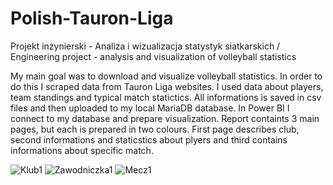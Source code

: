 # Polish-Tauron-Liga
Projekt inżynierski - Analiza i wizualizacja statystyk siatkarskich / Engineering project - analysis and visualization of volleyball statistics

My main goal was to download and visualize volleyball statistics. In order to do this I scraped data from Tauron Liga websites. I used data about players, team standings and typical match statictics. All informations is saved in csv files and then uploaded to my local  MariaDB database. In Power BI I connect to my database and prepare visualization.
Report containts 3 main pages, but each is prepared in two colours. First page describes club, second informations and staticstics about plyers and third contains informations about specific match.

![Klub1](https://user-images.githubusercontent.com/56642926/219860225-15dcc646-f755-4612-962f-9d0daaf3cf51.png)
![Zawodniczka1](https://user-images.githubusercontent.com/56642926/219860410-f1b85d2f-fbfb-461e-ae8f-83b03ba3c1ac.png)
![Mecz1](https://user-images.githubusercontent.com/56642926/219860467-83ce4e4b-51d1-42a5-87b9-5ba9b2c2e2f6.png)
